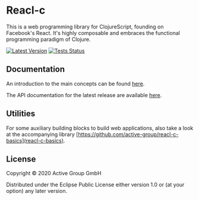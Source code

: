 # Reacl-c

This is a web programming library for ClojureScript, founding
on Facebook's React. It's highly composable and embraces the functional
programming paradigm of Clojure.

[![Latest Version](https://img.shields.io/clojars/v/de.active-group/reacl-c.svg)](https://clojars.org/de.active-group/reacl-c)
[![Tests Status](https://github.com/active-group/reacl-c/workflows/Tests/badge.svg)](https://github.com/active-group/reacl-c/actions)

## Documentation

An introduction to the main concepts can be found [here](doc/intro.md).

The API documentation for the latest release are available [here](https://cljdoc.xyz/d/de.active-group/reacl-c/CURRENT).

## Utilities

For some auxiliary building blocks to build web applications, also
take a look at the accompanying library
[https://github.com/active-group/reacl-c-basics](reacl-c-basics).

## License

Copyright © 2020 Active Group GmbH

Distributed under the Eclipse Public License either version 1.0 or (at
your option) any later version.
